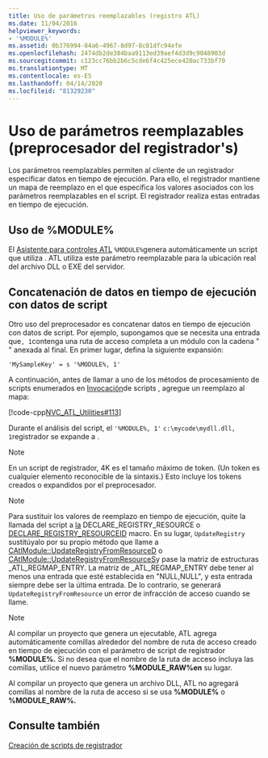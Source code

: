 ```yaml
---
title: Uso de parámetros reemplazables (registro ATL)
ms.date: 11/04/2016
helpviewer_keywords:
- '%MODULE%'
ms.assetid: 0b376994-84a6-4967-8d97-8c01dfc94efe
ms.openlocfilehash: 2474db2de384baa9113ed39aef4d3d9c9048903d
ms.sourcegitcommit: c123cc76bb2b6c5cde6f4c425ece420ac733bf70
ms.translationtype: MT
ms.contentlocale: es-ES
ms.lasthandoff: 04/14/2020
ms.locfileid: "81329230"
---
```

# <a name="using-replaceable-parameters-the-registrar39s-preprocessor"></a>Uso de parámetros reemplazables (preprocesador del registrador&#39;s)

Los parámetros reemplazables permiten al cliente de un registrador especificar datos en tiempo de ejecución. Para ello, el registrador mantiene un mapa de reemplazo en el que especifica los valores asociados con los parámetros reemplazables en el script. El registrador realiza estas entradas en tiempo de ejecución.

## <a name="using-module"></a><a name="_atl_using_.25.module.25"></a>Uso de %MODULE%

El [Asistente para controles ATL](../atl/reference/atl-control-wizard.md) `%MODULE%`genera automáticamente un script que utiliza . ATL utiliza este parámetro reemplazable para la ubicación real del archivo DLL o EXE del servidor.

## <a name="concatenating-run-time-data-with-script-data"></a>Concatenación de datos en tiempo de ejecución con datos de script

Otro uso del preprocesador es concatenar datos en tiempo de ejecución con datos de script. Por ejemplo, supongamos que se necesita una entrada que`, 1`contenga una ruta de acceso completa a un módulo con la cadena " " anexada al final. En primer lugar, defina la siguiente expansión:

```
'MySampleKey' = s '%MODULE%, 1'
```

A continuación, antes de llamar a uno de los métodos de procesamiento de scripts enumerados en [Invocación](../atl/invoking-scripts.md)de scripts , agregue un reemplazo al mapa:

[!code-cpp[NVC_ATL_Utilities#113](../atl/codesnippet/cpp/using-replaceable-parameters-the-registrar-s-preprocessor_1.cpp)]

Durante el análisis del script, el `'%MODULE%, 1'` `c:\mycode\mydll.dll, 1`registrador se expande a .

> [!NOTE]
> En un script de registrador, 4K es el tamaño máximo de token. (Un token es cualquier elemento reconocible de la sintaxis.) Esto incluye los tokens creados o expandidos por el preprocesador.

> [!NOTE]
> Para sustituir los valores de reemplazo en tiempo de ejecución, quite la llamada del script a [la](../atl/reference/registry-macros.md#declare_registry_resource) DECLARE_REGISTRY_RESOURCE o [DECLARE_REGISTRY_RESOURCEID](../atl/reference/registry-macros.md#declare_registry_resourceid) macro. En su lugar, `UpdateRegistry` sustitúyalo por su propio método que llame a [CAtlModule::UpdateRegistryFromResourceD](../atl/reference/catlmodule-class.md#updateregistryfromresourced) o [CAtlModule::UpdateRegistryFromResourceS](../atl/reference/catlmodule-class.md#updateregistryfromresources)y pase la matriz de estructuras _ATL_REGMAP_ENTRY. La matriz de _ATL_REGMAP_ENTRY debe tener al menos una entrada que esté establecida en "NULL,NULL", y esta entrada siempre debe ser la última entrada. De lo contrario, se generará `UpdateRegistryFromResource` un error de infracción de acceso cuando se llame.

> [!NOTE]
> Al compilar un proyecto que genera un ejecutable, ATL agrega automáticamente comillas alrededor del nombre de ruta de acceso creado en tiempo de ejecución con el parámetro de script de registrador **%MODULE%.** Si no desea que el nombre de la ruta de acceso incluya las comillas, utilice el nuevo parámetro **%MODULE_RAW%en** su lugar.
>
> Al compilar un proyecto que genera un archivo DLL, ATL no agregará comillas al nombre de la ruta de acceso si se usa **%MODULE%** o **%MODULE_RAW%.**

## <a name="see-also"></a>Consulte también

[Creación de scripts de registrador](../atl/creating-registrar-scripts.md)
